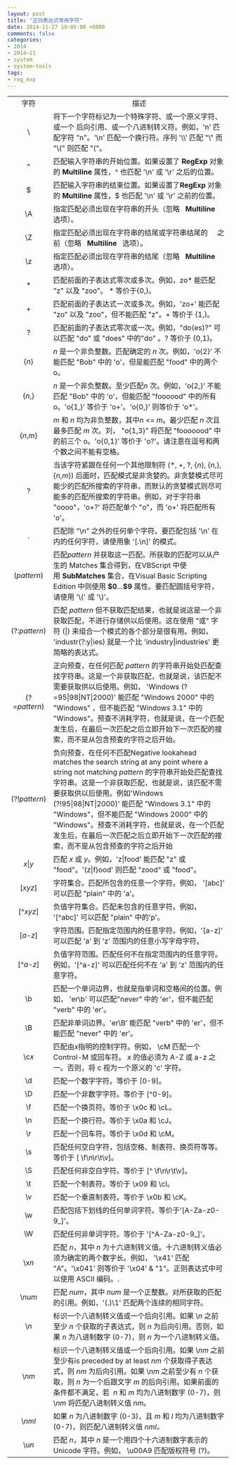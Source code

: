 ```yaml
---
layout: post
title: "正则表达式常用字符"
date: 2014-11-27 19:05:00 +0800
comments: false
categories:
- 2014
- 2014~11
- system
- system~tools
tags:
- reg_exp
---
```

<table>
	<tr>
		<td style="text-align: center;">字符</td>
		<td style="text-align: center;">描述</td>
	</tr>
	<tr>
		<td style="text-align: center;">\</td>
		<td>将下一个字符标记为一个特殊字符、或一个原义字符、或一个 后向引用、或一个八进制转义符。例如，'n' 匹配字符 "n"。'\n' 匹配一个换行符。序列 '\\' 匹配 "\" 而 "\(" 则匹配 "("。</td>
	</tr>
	<tr>
		<td style="text-align: center;">^</td>
		<td>匹配输入字符串的开始位置。如果设置了&nbsp;<strong>RegExp</strong>&nbsp;对象的&nbsp;<strong>Multiline</strong>&nbsp;属性，^ 也匹配 '\n' 或 '\r' 之后的位置。</td>
	</tr>
	<tr>
		<td style="text-align: center;">$</td>
		<td>匹配输入字符串的结束位置。如果设置了<strong>RegExp</strong>&nbsp;对象的&nbsp;<strong>Multiline</strong>&nbsp;属性，$ 也匹配 '\n' 或 '\r' 之前的位置。</td>
	</tr>
	<tr>
		<td style="text-align: center;">\A</td>
		<td>指定匹配必须出现在字符串的开头（忽略 &nbsp; <strong>Multiline</strong> &nbsp; 选项）。</td>
	</tr>
	<tr>
		<td style="text-align: center;">\Z</td>
		<td>指定匹配必须出现在字符串的结尾或字符串结尾的 &nbsp; &nbsp; 之前（忽略 &nbsp; <strong>Multiline</strong> &nbsp; 选项）。</td>
	</tr>
	<tr>
		<td style="text-align: center;">\z</td>
		<td>指定匹配必须出现在字符串的结尾（忽略 &nbsp; <strong>Multiline</strong> &nbsp; 选项）。</td>
	</tr>
	<tr>
		<td style="text-align: center;">*</td>
		<td>匹配前面的子表达式零次或多次。例如，zo* 能匹配 "z" 以及 "zoo"。 * 等价于{0,}。</td>
	</tr>
	<tr>
		<td style="text-align: center;">+</td>
		<td>匹配前面的子表达式一次或多次。例如，'zo+' 能匹配 "zo" 以及 "zoo"，但不能匹配 "z"。+ 等价于 {1,}。</td>
	</tr>
	<tr>
		<td style="text-align: center;">?</td>
		<td>匹配前面的子表达式零次或一次。例如，"do(es)?" 可以匹配 "do" 或 "does" 中的"do" 。? 等价于 {0,1}。</td>
	</tr>
	<tr>
		<td style="text-align: center;">{<em>n</em>}</td>
		<td><em>n</em>&nbsp;是一个非负整数。匹配确定的&nbsp;<em>n</em>&nbsp;次。例如，'o{2}' 不能匹配 "Bob" 中的 'o'，但是能匹配 "food" 中的两个 o。</td>
	</tr>
	<tr>
		<td style="text-align: center;">{<em>n</em>,}</td>
		<td><em>n</em>&nbsp;是一个非负整数。至少匹配<em>n</em>&nbsp;次。例如，'o{2,}' 不能匹配 "Bob" 中的 'o'，但能匹配 "foooood" 中的所有 o。'o{1,}' 等价于 'o+'。'o{0,}' 则等价于 'o*'。</td>
	</tr>
	<tr>
		<td style="text-align: center;">{<em>n</em>,<em>m</em>}</td>
		<td><em>m</em>&nbsp;和&nbsp;<em>n</em>&nbsp;均为非负整数，其中<em>n</em>&nbsp;&lt;=&nbsp;<em>m</em>。最少匹配&nbsp;<em>n</em>&nbsp;次且最多匹配&nbsp;<em>m</em>&nbsp;次。刘， "o{1,3}" 将匹配 "fooooood" 中的前三个 o。'o{0,1}' 等价于 'o?'。请注意在逗号和两个数之间不能有空格。</td>
	</tr>
	<tr>
		<td style="text-align: center;">?</td>
		<td>当该字符紧跟在任何一个其他限制符 (*, +, ?, {<em>n</em>}, {<em>n</em>,}, {<em>n</em>,<em>m</em>}) 后面时，匹配模式是非贪婪的。非贪婪模式尽可能少的匹配所搜索的字符串，而默认的贪婪模式则尽可能多的匹配所搜索的字符串。例如，对于字符串 "oooo"，'o+?' 将匹配单个 "o"，而 'o+' 将匹配所有 'o'。</td>
	</tr>
	<tr>
		<td style="text-align: center;">.</td>
		<td>匹配除 "\n" 之外的任何单个字符。要匹配包括 '\n' 在内的任何字符，请使用象 '[.\n]' 的模式。</td>
	</tr>
	<tr>
		<td style="text-align: center;">(<em>pattern</em>)</td>
		<td>匹配<em>pattern</em>&nbsp;并获取这一匹配。所获取的匹配可以从产生的 Matches 集合得到，在VBScript 中使用&nbsp;<strong>SubMatches</strong>&nbsp;集合，在Visual Basic Scripting Edition 中则使用&nbsp;<strong>$0</strong>…<strong>$9</strong>&nbsp;属性。要匹配圆括号字符，请使用 '\(' 或 '\)'。</td>
	</tr>
	<tr>
		<td style="text-align: center;">(?:<em>pattern</em>)</td>
		<td>匹配&nbsp;<em>pattern</em>&nbsp;但不获取匹配结果，也就是说这是一个非获取匹配，不进行存储供以后使用。这在使用 "或" 字符 (|) 来组合一个模式的各个部分是很有用。例如， 'industr(?:y|ies) 就是一个比 'industry|industries' 更简略的表达式。</td>
	</tr>
	<tr>
		<td style="text-align: center;">(?=<em>pattern</em>)</td>
		<td>正向预查，在任何匹配&nbsp;<em>pattern</em>&nbsp;的字符串开始处匹配查找字符串。这是一个非获取匹配，也就是说，该匹配不需要获取供以后使用。例如， 'Windows (?=95|98|NT|2000)' 能匹配 "Windows 2000" 中的 "Windows" ，但不能匹配 "Windows 3.1" 中的 "Windows"。预查不消耗字符，也就是说，在一个匹配发生后，在最后一次匹配之后立即开始下一次匹配的搜索，而不是从包含预查的字符之后开始。</td>
	</tr>
	<tr>
		<td style="text-align: center;">(?!<em>pattern</em>)</td>
		<td>负向预查，在任何不匹配Negative lookahead matches the search string at any point where a string not matching&nbsp;<em>pattern</em>&nbsp;的字符串开始处匹配查找字符串。这是一个非获取匹配，也就是说，该匹配不需要获取供以后使用。例如'Windows (?!95|98|NT|2000)' 能匹配 "Windows 3.1" 中的 "Windows"，但不能匹配 "Windows 2000" 中的 "Windows"。预查不消耗字符，也就是说，在一个匹配发生后，在最后一次匹配之后立即开始下一次匹配的搜索，而不是从包含预查的字符之后开始</td>
	</tr>
	<tr>
		<td style="text-align: center;"><em>x</em>|<em>y</em></td>
		<td>匹配&nbsp;<em>x</em>&nbsp;或&nbsp;<em>y</em>。例如，'z|food' 能匹配 "z" 或 "food"。'(z|f)ood' 则匹配 "zood" 或 "food"。</td>
	</tr>
	<tr>
		<td style="text-align: center;">[<em>xyz</em>]</td>
		<td>字符集合。匹配所包含的任意一个字符。例如， '[abc]' 可以匹配 "plain" 中的 'a'。</td>
	</tr>
	<tr>
		<td style="text-align: center;">[^<em>xyz</em>]</td>
		<td>负值字符集合。匹配未包含的任意字符。例如， '[^abc]' 可以匹配 "plain" 中的'p'。</td>
	</tr>
	<tr>
		<td style="text-align: center;">[<em>a-z</em>]</td>
		<td>字符范围。匹配指定范围内的任意字符。例如，'[a-z]' 可以匹配 'a' 到 'z' 范围内的任意小写字母字符。</td>
	</tr>
	<tr>
		<td style="text-align: center;">[^<em>a-z</em>]</td>
		<td>负值字符范围。匹配任何不在指定范围内的任意字符。例如，'[^a-z]' 可以匹配任何不在 'a' 到 'z' 范围内的任意字符。</td>
	</tr>
	<tr>
		<td style="text-align: center;">\b</td>
		<td>匹配一个单词边界，也就是指单词和空格间的位置。例如， 'er\b' 可以匹配"never" 中的 'er'，但不能匹配 "verb" 中的 'er'。</td>
	</tr>
	<tr>
		<td style="text-align: center;">\B</td>
		<td>匹配非单词边界。'er\B' 能匹配 "verb" 中的 'er'，但不能匹配 "never" 中的 'er'。</td>
	</tr>
	<tr>
		<td style="text-align: center;">\c<em>x</em></td>
		<td>匹配由<em>x</em>指明的控制字符。例如， \cM 匹配一个 Control-M 或回车符。&nbsp;<em>x</em>&nbsp;的值必须为 A-Z 或 a-z 之一。否则，将 c 视为一个原义的 'c' 字符。</td>
	</tr>
	<tr>
		<td style="text-align: center;">\d</td>
		<td>匹配一个数字字符。等价于 [0-9]。</td>
	</tr>
	<tr>
		<td style="text-align: center;">\D</td>
		<td>匹配一个非数字字符。等价于 [^0-9]。</td>
	</tr>
	<tr>
		<td style="text-align: center;">\f</td>
		<td>匹配一个换页符。等价于 \x0c 和 \cL。</td>
	</tr>
	<tr>
		<td style="text-align: center;">\n</td>
		<td>匹配一个换行符。等价于 \x0a 和 \cJ。</td>
	</tr>
	<tr>
		<td style="text-align: center;">\r</td>
		<td>匹配一个回车符。等价于 \x0d 和 \cM。</td>
	</tr>
	<tr>
		<td style="text-align: center;">\s</td>
		<td>匹配任何空白字符，包括空格、制表符、换页符等等。等价于 [&nbsp;\f\n\r\t\v]。</td>
	</tr>
	<tr>
		<td style="text-align: center;">\S</td>
		<td>匹配任何非空白字符。等价于 [^&nbsp;\f\n\r\t\v]。</td>
	</tr>
	<tr>
		<td style="text-align: center;">\t</td>
		<td>匹配一个制表符。等价于 \x09 和 \cI。</td>
	</tr>
	<tr>
		<td style="text-align: center;">\v</td>
		<td>匹配一个垂直制表符。等价于 \x0b 和 \cK。</td>
	</tr>
	<tr>
		<td style="text-align: center;">\w</td>
		<td>匹配包括下划线的任何单词字符。等价于'[A-Za-z0-9_]'。</td>
	</tr>
	<tr>
		<td style="text-align: center;">\W</td>
		<td>匹配任何非单词字符。等价于 '[^A-Za-z0-9_]'。</td>
	</tr>
	<tr>
		<td style="text-align: center;">\x<em>n</em></td>
		<td>匹配&nbsp;<em>n</em>，其中&nbsp;<em>n</em>&nbsp;为十六进制转义值。十六进制转义值必须为确定的两个数字长。例如， '\x41' 匹配 "A"。'\x041' 则等价于 '\x04' &amp; "1"。正则表达式中可以使用 ASCII 编码。.</td>
	</tr>
	<tr>
		<td style="text-align: center;">\<em>num</em></td>
		<td>匹配&nbsp;<em>num</em>，其中&nbsp;<em>num</em>&nbsp;是一个正整数。对所获取的匹配的引用。例如，'(.)\1' 匹配两个连续的相同字符。</td>
	</tr>
	<tr>
		<td style="text-align: center;">\<em>n</em></td>
		<td>标识一个八进制转义值或一个后向引用。如果 \<em>n</em>&nbsp;之前至少&nbsp;<em>n</em>&nbsp;个获取的子表达式，则&nbsp;<em>n</em>&nbsp;为后向引用。否则，如果&nbsp;<em>n</em>&nbsp;为八进制数字 (0-7)，则&nbsp;<em>n</em>&nbsp;为一个八进制转义值。</td>
	</tr>
	<tr>
		<td style="text-align: center;">\<em>nm</em></td>
		<td>标识一个八进制转义值或一个后向引用。如果 \<em>nm</em>&nbsp;之前至少有is preceded by at least&nbsp;<em>nm</em>&nbsp;个获取得子表达式，则&nbsp;<em>nm</em>&nbsp;为后向引用。如果 \<em>nm</em>&nbsp;之前至少有&nbsp;<em>n</em>&nbsp;个获取，则&nbsp;<em>n</em>&nbsp;为一个后跟文字&nbsp;<em>m&nbsp;</em>的后向引用。如果前面的条件都不满足，若&nbsp;&nbsp;<em>n</em>&nbsp;和&nbsp;<em>m</em>&nbsp;均为八进制数字 (0-7)，则 \<em>nm</em>&nbsp;将匹配八进制转义值&nbsp;<em>nm</em>。</td>
	</tr>
	<tr>
		<td style="text-align: center;">\<em>nml</em></td>
		<td>如果&nbsp;<em>n</em>&nbsp;为八进制数字 (0-3)，且&nbsp;<em>m</em>&nbsp;和&nbsp;<em>l</em>&nbsp;均为八进制数字 (0-7)，则匹配八进制转义值&nbsp;<em>nml。</em></td>
	</tr>
	<tr>
		<td style="text-align: center;">\u<em>n</em></td>
		<td>匹配&nbsp;<em>n</em>，其中&nbsp;<em>n</em>&nbsp;是一个用四个十六进制数字表示的 Unicode 字符。例如， \u00A9 匹配版权符号 (?)。</td>
	</tr>
</table>
